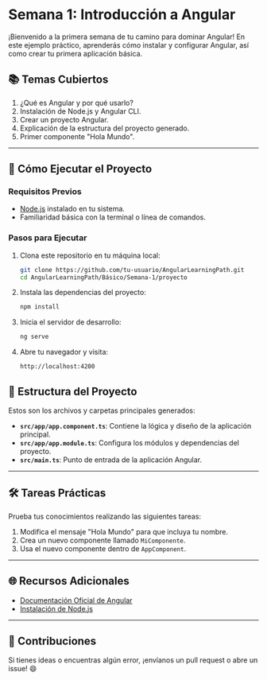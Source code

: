 # Semana 1: Introducción a Angular

¡Bienvenido a la primera semana de tu camino para dominar Angular! En este ejemplo práctico, aprenderás cómo instalar y configurar Angular, así como crear tu primera aplicación básica.

## 📚 Temas Cubiertos
1. ¿Qué es Angular y por qué usarlo?
2. Instalación de Node.js y Angular CLI.
3. Crear un proyecto Angular.
4. Explicación de la estructura del proyecto generado.
5. Primer componente "Hola Mundo".

---

## 🚀 Cómo Ejecutar el Proyecto

### Requisitos Previos
- [Node.js](https://nodejs.org/) instalado en tu sistema.
- Familiaridad básica con la terminal o línea de comandos.

### Pasos para Ejecutar
1. Clona este repositorio en tu máquina local:
   ```bash
   git clone https://github.com/tu-usuario/AngularLearningPath.git
   cd AngularLearningPath/Básico/Semana-1/proyecto
2. Instala las dependencias del proyecto:
   ```bash
   npm install
3. Inicia el servidor de desarrollo:
   ```bash
   ng serve
4. Abre tu navegador y visita:
   ```bash
   http://localhost:4200

## 📂 Estructura del Proyecto
Estos son los archivos y carpetas principales generados:

- **`src/app/app.component.ts`**: Contiene la lógica y diseño de la aplicación principal.
- **`src/app/app.module.ts`**: Configura los módulos y dependencias del proyecto.
- **`src/main.ts`**: Punto de entrada de la aplicación Angular.

---

## 🛠️ Tareas Prácticas
Prueba tus conocimientos realizando las siguientes tareas:

1. Modifica el mensaje "Hola Mundo" para que incluya tu nombre.
2. Crea un nuevo componente llamado `MiComponente`.
3. Usa el nuevo componente dentro de `AppComponent`.

---

## 🌐 Recursos Adicionales
- [Documentación Oficial de Angular](https://angular.io/docs)
- [Instalación de Node.js](https://nodejs.org/)

---

## 🤝 Contribuciones
Si tienes ideas o encuentras algún error, ¡envíanos un pull request o abre un issue! 😄
